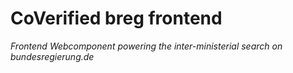 # CoVerified breg frontend
*Frontend Webcomponent powering the inter-ministerial search on bundesregierung.de*
